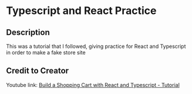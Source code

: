 # Typescript and React Practice

## Description
This was a tutorial that I followed, giving practice for React and Typescript in order to make a fake store site

## Credit to Creator
Youtube link: [Build a Shopping Cart with React and Typescript - Tutorial](https://www.youtube.com/watch?v=sfmL6bGbiN8&list=WL&index=32)